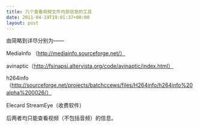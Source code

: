 ```yaml
---
title: 几个查看视频文件内部信息的工具
date: 2011-04-19T19:01:37+00:00
layout: post
---
```

由简略到详尽分别为——

MediaInfo （http://mediainfo.sourceforge.net/）
  
avinaptic（http://fsinapsi.altervista.org/code/avinaptic/index.html）
  
h264info （http://sourceforge.net/projects/batchccews/files/H264info/h264info%20alpha%200026/）
  
Elecard StreamEye（收费软件）

后两者均只能查看视频（不包括音频）的信息。
